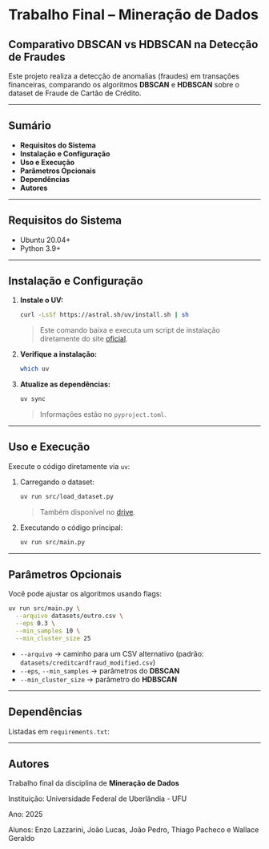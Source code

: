 # Trabalho Final – Mineração de Dados

## Comparativo DBSCAN vs HDBSCAN na Detecção de Fraudes

Este projeto realiza a detecção de anomalias (fraudes) em transações financeiras, comparando os algoritmos **DBSCAN** e **HDBSCAN** sobre o dataset de Fraude de Cartão de Crédito.

---

## Sumário

- **Requisitos do Sistema**
- **Instalação e Configuração**
- **Uso e Execução**
- **Parâmetros Opcionais**
- **Dependências**
- **Autores**

---

## Requisitos do Sistema

- Ubuntu 20.04+
- Python 3.9+

---

## Instalação e Configuração

1. **Instale o UV:**

   ```bash
   curl -LsSf https://astral.sh/uv/install.sh | sh
   ```

   > Este comando baixa e executa um script de instalação diretamente do site [oficial](https://astral.sh/blog/uv).

2. **Verifique a instalação:**

   ```bash
   which uv
   ```

3. **Atualize as dependências:**

   ```bash
   uv sync
   ```

   > Informações estão no `pyproject.toml`.

---

## Uso e Execução

Execute o código diretamente via `uv`:

1. Carregando o dataset:

   ```bash
   uv run src/load_dataset.py
   ```

   > Também disponível no [drive](https://drive.google.com/file/d/180hGFlu-bf7h6oGDBV3UCVAPRWU3jH7l/view?usp=sharing).

2. Executando o código principal:

   ```bash
   uv run src/main.py
   ```

---

## Parâmetros Opcionais

Você pode ajustar os algoritmos usando flags:

```bash
uv run src/main.py \
  --arquivo datasets/outro.csv \
  --eps 0.3 \
  --min_samples 10 \
  --min_cluster_size 25
```

- `--arquivo` → caminho para um CSV alternativo (padrão: `datasets/creditcardfraud_modified.csv`)
- `--eps`, `--min_samples` → parâmetros do **DBSCAN**
- `--min_cluster_size` → parâmetro do **HDBSCAN**

---

## Dependências

Listadas em `requirements.txt`:

---

## Autores

Trabalho final da disciplina de **Mineração de Dados**

Instituição: Universidade Federal de Uberlândia - UFU

Ano: 2025

Alunos: Enzo Lazzarini, João Lucas, João Pedro, Thiago Pacheco e Wallace Geraldo
